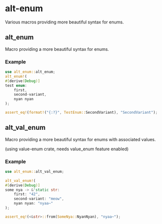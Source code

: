# alt-enum

Various macros providing more beautiful syntax for enums.

## alt_enum

Macro providing a more beautiful syntax for enums.

### Example

```Rust
use alt_enum::alt_enum;
alt_enum!(
#[derive(Debug)]
test enum:
    first,
    second-variant,
    nyan nyan
);

assert_eq!(format!("{:?}", TestEnum::SecondVariant), "SecondVariant");
```

## alt_val_enum

Macro providing a more beautiful syntax for enums with associated values.

(using value-enum crate, needs value_enum feature enabled)

### Example

```Rust
use alt_enum::alt_val_enum;
 
alt_val_enum!(
#[derive(Debug)]
some nya -> &'static str:
    first: "42",
    second-variant: "meow",
    nyan nyan: "nyaa~"
);

assert_eq!(<&str>::from(SomeNya::NyanNyan), "nyaa~");
```
